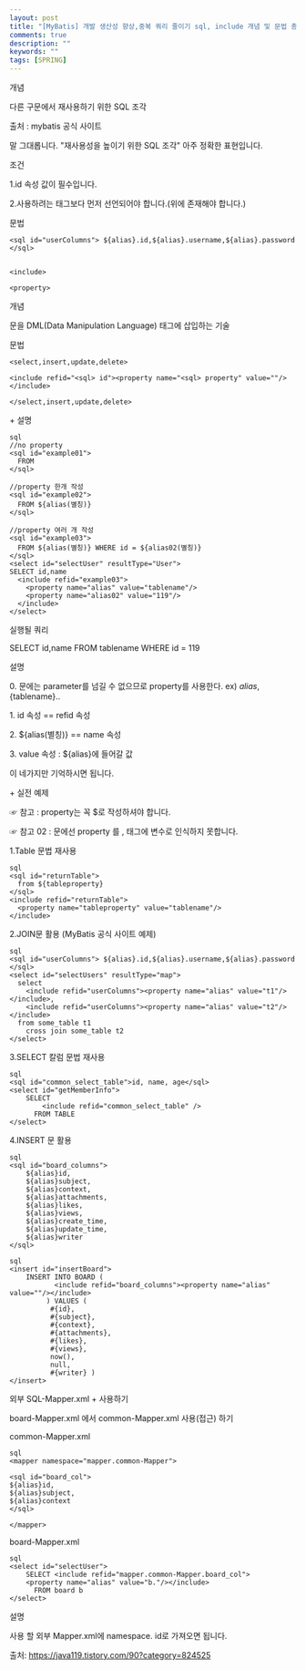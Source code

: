 ```yaml
---
layout: post
title: "[MyBatis] 개발 생산성 향상,중복 쿼리 줄이기 sql, include 개념 및 문법 총 정리"
comments: true
description: ""
keywords: ""
tags: [SPRING]
---
```




개념

다른 구문에서 재사용하기 위한 SQL 조각

출처 : mybatis 공식 사이트

말 그대롭니다. "재사용성을 높이기 위한 SQL 조각" 아주 정확한 표현입니다.



조건

1.id 속성 값이 필수입니다.

2.사용하려는 태그보다 먼저 선언되어야 합니다.(위에 존재해야 합니다.)


 
문법

```
<sql id="userColumns"> ${alias}.id,${alias}.username,${alias}.password </sql>
 

<include> 

<property>
```
 

개념

<sql> 문을 DML(Data Manipulation Language) 태그에 삽입하는 기술

 

 

문법
```
<select,insert,update,delete>

<include refid="<sql> id"><property name="<sql> property" value=""/></include>

</select,insert,update,delete>
```


<sql> + <include><property> 설명

```
sql
//no property 
<sql id="example01">
  FROM
</sql>

//property 한개 작성
<sql id="example02">
  FROM ${alias(별칭)}
</sql>

//property 여러 개 작성
<sql id="example03">
  FROM ${alias(별칭)} WHERE id = ${alias02(별칭)}
</sql>
<select id="selectUser" resultType="User">
SELECT id,name
  <include refid="example03">
    <property name="alias" value="tablename"/>
    <property name="alias02" value="119"/>
  </include>
</select>
```

실행될 쿼리

SELECT id,name FROM tablename WHERE id = 119
 

설명

0.<sql> 문에는 parameter를 넘길 수 없으므로 property를 사용한다. ex) ${alias},${tablename}..

1.<sql> id 속성 == <include> refid 속성

2.<sql> ${alias(별칭)} == <property> name 속성  

3.<property> value 속성 : ${alias}에 들어갈 값

 

이 네가지만 기억하시면 됩니다.

<sql> + <include> 실전 예제

 

☞ 참고 : <sql> property는 꼭 $로 작성하셔야 합니다.

☞ 참고 02 : <sql> 문에선 property 를 <if> , <bind> 태그에 변수로 인식하지 못합니다.

 

1.Table 문법 재사용

```
sql
<sql id="returnTable">
  from ${tableproperty}
</sql>
<include refid="returnTable">
  <property name="tableproperty" value="tablename"/>
</include>
```

2.JOIN문 활용 (MyBatis 공식 사이트 예제)

```
sql
<sql id="userColumns"> ${alias}.id,${alias}.username,${alias}.password </sql>
<select id="selectUsers" resultType="map">
  select
    <include refid="userColumns"><property name="alias" value="t1"/></include>,
    <include refid="userColumns"><property name="alias" value="t2"/></include>
  from some_table t1
    cross join some_table t2
</select>
``` 

3.SELECT 칼럼 문법 재사용

```
sql
<sql id="common_select_table">id, name, age</sql>
<select id="getMemberInfo">
    SELECT
        <include refid="common_select_table" />
      FROM TABLE
</select>
``` 

4.INSERT 문 활용

```
sql
<sql id="board_columns">
    ${alias}id,
    ${alias}subject,
    ${alias}context,
    ${alias}attachments,
    ${alias}likes,
    ${alias}views,
    ${alias}create_time,
    ${alias}update_time,
    ${alias}writer
</sql>
```
```
sql
<insert id="insertBoard">
    INSERT INTO BOARD (
           <include refid="board_columns"><property name="alias" value=""/></include>
         ) VALUES (
          #{id},
          #{subject},
          #{context},
          #{attachments},
          #{likes},
          #{views},
          now(),
          null,
          #{writer} )
</insert>
```

외부 SQL-Mapper.xml + <include> 사용하기 

board-Mapper.xml 에서 common-Mapper.xml <sql> 사용(접근) 하기

 

common-Mapper.xml

```
sql
<mapper namespace="mapper.common-Mapper">

<sql id="board_col">
${alias}id,
${alias}subject,
${alias}context
</sql>

</mapper>
```

board-Mapper.xml

```
sql
<select id="selectUser">
    SELECT <include refid="mapper.common-Mapper.board_col">
    <property name="alias" value="b."/></include>
      FROM board b
</select>
```

설명

사용 할 외부 Mapper.xml에 namespace.<sql> id로 가져오면 됩니다.


출처: https://java119.tistory.com/90?category=824525

